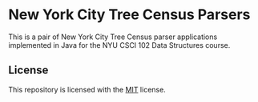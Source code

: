# New York City Tree Census Parsers
This is a pair of New York City Tree Census parser applications implemented in Java for the NYU CSCI 102 Data Structures course.
## License
This repository is licensed with the [MIT](LICENSE.txt) license.

